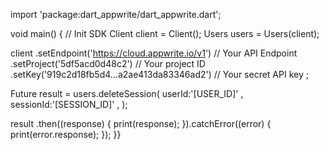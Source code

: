 import 'package:dart_appwrite/dart_appwrite.dart';

void main() { // Init SDK
  Client client = Client();
  Users users = Users(client);

  client
    .setEndpoint('https://cloud.appwrite.io/v1') // Your API Endpoint
    .setProject('5df5acd0d48c2') // Your project ID
    .setKey('919c2d18fb5d4...a2ae413da83346ad2') // Your secret API key
  ;

  Future result = users.deleteSession(
    userId:'[USER_ID]' ,
    sessionId:'[SESSION_ID]' ,
  );

  result
    .then((response) {
      print(response);
    }).catchError((error) {
      print(error.response);
  });
}}